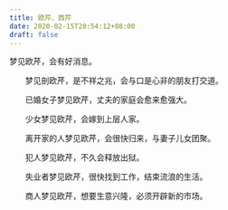 ```yaml
---
title: 欧芹、西芹
date: 2020-02-15T20:54:12+08:00
draft: false
---
```


梦见欧芹，会有好消息。

　　梦见剖欧芹，是不祥之兆，会与口是心非的朋友打交道。

　　已婚女子梦见欧芹，丈夫的家庭会愈来愈强大。

　　少女梦见欧芹，会嫁到上层人家。

　　离开家的人梦见欧芹，会很快归来，与妻子儿女团聚。

　　犯人梦见欧芹，不久会释放出狱。

　　失业者梦见欧芹，很快找到工作，结束流浪的生活。

　　商人梦见欧芹，想要生意兴隆，必须开辟新的市场。
